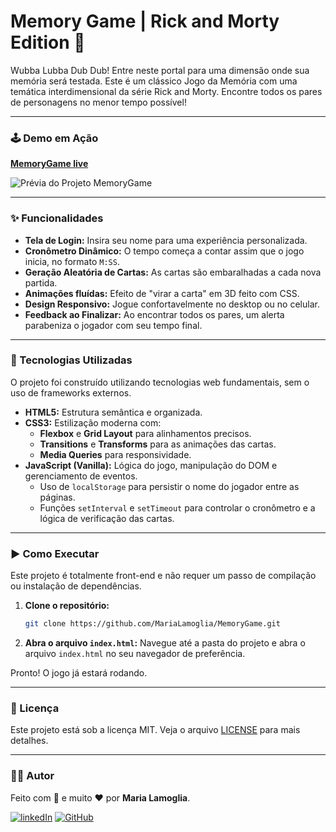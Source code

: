 # Memory Game | Rick and Morty Edition 🧠

Wubba Lubba Dub Dub! Entre neste portal para uma dimensão onde sua memória será testada. Este é um clássico Jogo da Memória com uma temática interdimensional da série Rick and Morty. Encontre todos os pares de personagens no menor tempo possível!

---

### 🕹️ Demo em Ação
**[MemoryGame live](https://marialamoglia.github.io/MemoryGame/)**

![Prévia do Projeto MemoryGame](./docs/preview.gif)

---

### ✨ Funcionalidades

* **Tela de Login:** Insira seu nome para uma experiência personalizada.
* **Cronômetro Dinâmico:** O tempo começa a contar assim que o jogo inicia, no formato `M:SS`.
* **Geração Aleatória de Cartas:** As cartas são embaralhadas a cada nova partida.
* **Animações fluídas:** Efeito de "virar a carta" em 3D feito com CSS.
* **Design Responsivo:** Jogue confortavelmente no desktop ou no celular.
* **Feedback ao Finalizar:** Ao encontrar todos os pares, um alerta parabeniza o jogador com seu tempo final.

---

### 🚀 Tecnologias Utilizadas

O projeto foi construído utilizando tecnologias web fundamentais, sem o uso de frameworks externos.

* **HTML5:** Estrutura semântica e organizada.
* **CSS3:** Estilização moderna com:
    * **Flexbox** e **Grid Layout** para alinhamentos precisos.
    * **Transitions** e **Transforms** para as animações das cartas.
    * **Media Queries** para responsividade.
* **JavaScript (Vanilla):** Lógica do jogo, manipulação do DOM e gerenciamento de eventos.
    * Uso de `localStorage` para persistir o nome do jogador entre as páginas.
    * Funções `setInterval` e `setTimeout` para controlar o cronômetro e a lógica de verificação das cartas.

---

### ▶️ Como Executar

Este projeto é totalmente front-end e não requer um passo de compilação ou instalação de dependências.

1.  **Clone o repositório:**
    ```sh
    git clone https://github.com/MariaLamoglia/MemoryGame.git
    ```

2.  **Abra o arquivo `index.html`:**
    Navegue até a pasta do projeto e abra o arquivo `index.html` no seu navegador de preferência.

Pronto! O jogo já estará rodando.

---

### 📄 Licença

Este projeto está sob a licença MIT. Veja o arquivo [LICENSE](LICENSE) para mais detalhes.

---

### 👨‍💻 Autor

Feito com 🧠 e muito ❤️ por **Maria Lamoglia**.

[![linkedIn](https://img.shields.io/badge/linkedin-0A66C2?style=for-the-badge&logo=linkedin&logoColor=white)](https://www.linkedin.com/in/maria-lamoglia/)
[![GitHub](https://img.shields.io/badge/github-%23121011.svg?style=for-the-badge&logo=github&logoColor=white)](https://github.com/MariaLamoglia/)